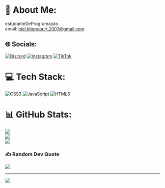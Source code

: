 # 💫 About Me:
estudanteDeProgramação<br>email: biel.bitencourt.2007@gmail.com


## 🌐 Socials:
[![Discord](https://img.shields.io/badge/Discord-%237289DA.svg?logo=discord&logoColor=white)](https://discord.gg/jackfrostmusical) [![Instagram](https://img.shields.io/badge/Instagram-%23E4405F.svg?logo=Instagram&logoColor=white)](https://instagram.com/@bitencurtu_) [![TikTok](https://img.shields.io/badge/TikTok-%23000000.svg?logo=TikTok&logoColor=white)](https://tiktok.com/@@bitencurtu_) 

# 💻 Tech Stack:
![CSS3](https://img.shields.io/badge/css3-%231572B6.svg?style=flat-square&logo=css3&logoColor=white) ![JavaScript](https://img.shields.io/badge/javascript-%23323330.svg?style=flat-square&logo=javascript&logoColor=%23F7DF1E) ![HTML5](https://img.shields.io/badge/html5-%23E34F26.svg?style=flat-square&logo=html5&logoColor=white)
# 📊 GitHub Stats:
![](https://github-readme-stats.vercel.app/api?username=programmerBitencourt&theme=radical&hide_border=false&include_all_commits=true&count_private=false)<br/>
![](https://github-readme-streak-stats.herokuapp.com/?user=programmerBitencourt&theme=radical&hide_border=false)<br/>
![](https://github-readme-stats.vercel.app/api/top-langs/?username=programmerBitencourt&theme=radical&hide_border=false&include_all_commits=true&count_private=false&layout=compact)

### ✍️ Random Dev Quote
![](https://quotes-github-readme.vercel.app/api?type=horizontal&theme=radical)

---
[![](https://visitcount.itsvg.in/api?id=programmerBitencourt&icon=5&color=12)](https://visitcount.itsvg.in)

<!-- Proudly created with GPRM ( https://gprm.itsvg.in ) -->